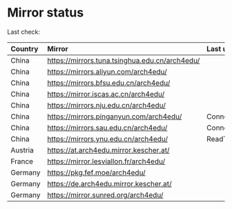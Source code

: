 <script src="./time.js"></script>
# Mirror status
Last check: <script type="text/javascript">localize(1676240296.47491);</script>

|Country|Mirror|Last update|
|:------|:-----|:----------|
|China|https://mirrors.tuna.tsinghua.edu.cn/arch4edu/|<script type="text/javascript">localize(1676226774);</script>|
|China|https://mirrors.aliyun.com/arch4edu/|<script type="text/javascript">localize(1676140349);</script>|
|China|https://mirrors.bfsu.edu.cn/arch4edu/|<script type="text/javascript">localize(1676140349);</script>|
|China|https://mirror.iscas.ac.cn/arch4edu/|<script type="text/javascript">localize(1676226774);</script>|
|China|https://mirrors.nju.edu.cn/arch4edu/|<script type="text/javascript">localize(1676140349);</script>|
|China|https://mirrors.pinganyun.com/arch4edu/|ConnectionError|
|China|https://mirrors.sau.edu.cn/arch4edu/|ConnectionError|
|China|https://mirrors.ynu.edu.cn/arch4edu/|ReadTimeout|
|Austria|https://at.arch4edu.mirror.kescher.at/|<script type="text/javascript">localize(1676140349);</script>|
|France|https://mirror.lesviallon.fr/arch4edu/|<script type="text/javascript">localize(1676140349);</script>|
|Germany|https://pkg.fef.moe/arch4edu/|<script type="text/javascript">localize(1676140349);</script>|
|Germany|https://de.arch4edu.mirror.kescher.at/|<script type="text/javascript">localize(1676140349);</script>|
|Germany|https://mirror.sunred.org/arch4edu/|<script type="text/javascript">localize(1676140349);</script>|

<script src="./tablefilter/tablefilter.js"></script>
<script src="./table.js"></script>